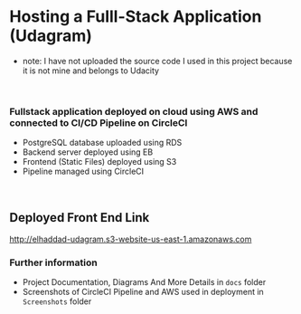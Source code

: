 # Hosting a Fulll-Stack Application (Udagram)
- note: I have not uploaded the source code I used in this project because it is not mine and belongs to Udacity

</br>

### Fullstack application deployed on cloud using AWS and connected to CI/CD Pipeline on CircleCI

- PostgreSQL database uploaded using RDS
- Backend server deployed using EB
- Frontend (Static Files) deployed using S3
- Pipeline managed using CircleCI
</br>

## Deployed Front End Link

<http://elhaddad-udagram.s3-website-us-east-1.amazonaws.com>
</br>

### Further information

- Project Documentation, Diagrams And More Details in `docs` folder
- Screenshots of CircleCI Pipeline and AWS used in deployment in `Screenshots` folder
